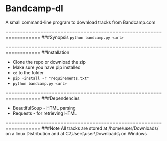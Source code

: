 # Bandcamp-dl
A small command-line program to download tracks from Bandcamp.com 

==================================================================
###Synopsis
 `python bandcamp.py <url>`

==================================================================
##Installation
* Clone the repo or download the zip
* Make sure you have pip installed
* `cd` to the folder
* `pip -install -r "requirements.txt"`
* `python bandcamp.py <url>`

==================================================================
###Dependencies
* BeautifulSoup - HTML parsing
* Requests - for retrieving HTML

==================================================================
###Note
All tracks are stored at /home/user/Downloads/ on a linux Distribution and at C:\Users\user\Downloads\ on Windows

